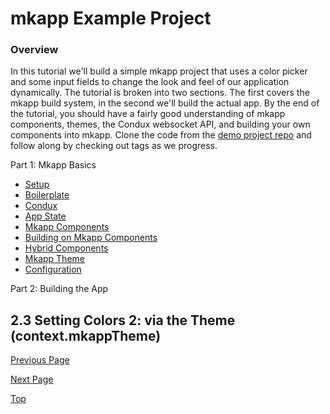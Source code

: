 # mkapp Example Project

### Overview

In this tutorial we'll build a simple mkapp project that uses a color picker and some input fields to change the look and feel of our application dynamically. The tutorial is broken into two sections. The first covers the mkapp build system, in the second we'll build the actual app. By the end of the tutorial, you should have a fairly good understanding of mkapp components, themes, the Condux websocket API, and building your own components into mkapp. Clone the code from the [demo project repo](https://github.com/epferrari/mkapp-demo.git) and follow along by checking out tags as we progress.

Part 1: Mkapp Basics

- [Setup](#setup)
- [Boilerplate](./1.2-boilerplate.md)
- [Condux](#condux)
- [App State](#app-state)
- [Mkapp Components](#mkapp-components)
- [Building on Mkapp Components](#compositing-components)
- [Hybrid Components](#hybrid-components)
- [Mkapp Theme](#mkapp-theme)
- [Configuration](#mkapp-config)

Part 2: Building the App
## 2.3 Setting Colors 2: via the Theme (context.mkappTheme)




[Previous Page](./2.2-setting-colors-1.md)

[Next Page](./2.4-setting-colors-3.md)

[Top](#top)